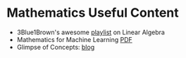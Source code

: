 # Mathematics Useful Content

- 3Blue1Brown's awesome [playlist](https://www.youtube.com/playlist?list=PLZHQObOWTQDPD3MizzM2xVFitgF8hE_ab) on Linear Algebra
- Mathematics for Machine Learning [PDF](https://mml-book.github.io/book/mml-book.pdf)
- Glimpse of Concepts: [blog](https://www.analyticsvidhya.com/blog/2019/10/mathematics-behind-machine-learning/)
